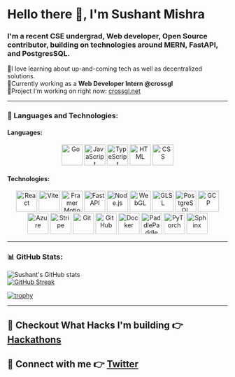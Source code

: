 # Hello there 👋,  I'm Sushant Mishra

### I'm a recent CSE undergrad, Web developer, Open Source contributor, building on technologies around MERN, FastAPI, and PostgresSQL.

🔹I love learning about up-and-coming tech as well as decentralized solutions.  
🔹Currently working as a **Web Developer Intern @crossgl**  
🔹Project I'm working on right now: [crossgl.net](https://crossgl.net/)

---

### 🔧 Languages and Technologies:

#### Languages:
<p align="center">
  <a href="https://golang.org/">
    <img alt="Go" title="Go" height="48" width="48" src="https://cdn.simpleicons.org/go"></a>
  <a href="https://www.javascript.com/">
    <img alt="JavaScript" title="JavaScript" height="48" width="48" src="https://cdn.simpleicons.org/javascript"></a>
  <a href="https://www.typescriptlang.org/">
    <img alt="TypeScript" title="TypeScript" height="48" width="48" src="https://cdn.simpleicons.org/typescript"></a>
  <a href="https://developer.mozilla.org/en-US/docs/Web/HTML">
    <img alt="HTML" title="HTML" height="48" width="48" src="https://cdn.simpleicons.org/html5"></a>
  <a href="https://www.w3.org/Style/CSS/">
    <img alt="CSS" title="CSS" height="48" width="48" src="https://cdn.simpleicons.org/css3"></a>
</p>

#### Technologies:
<p align="center">
  <a href="https://reactjs.org/">
    <img alt="React" title="React" height="48" width="48" src="https://cdn.simpleicons.org/react"></a>
  <a href="https://vitejs.dev/">
    <img alt="Vite" title="Vite" height="48" width="48" src="https://cdn.simpleicons.org/vite"></a>
  <a href="https://www.framer.com/motion/">
    <img alt="Framer Motion" title="Framer Motion" height="48" width="48" src="https://cdn.simpleicons.org/framer"></a>
  <a href="https://fastapi.tiangolo.com/">
    <img alt="FastAPI" title="FastAPI" height="48" width="48" src="https://cdn.simpleicons.org/fastapi"></a>
  <a href="https://nodejs.org/">
    <img alt="Node.js" title="Node.js" height="48" width="48" src="https://cdn.simpleicons.org/node.js"></a>
  <a href="https://webglfundamentals.org/">
    <img alt="WebGL" title="WebGL" height="48" width="48" src="https://cdn.simpleicons.org/webgl"></a>
  <a href="https://www.opengl.org/">
    <img alt="GLSL" title="GLSL" height="48" width="48" src="https://cdn.simpleicons.org/opengl"></a>
  <a href="https://www.postgresql.org/">
    <img alt="PostgreSQL" title="PostgreSQL" height="48" width="48" src="https://cdn.simpleicons.org/postgresql"></a>
  <a href="https://cloud.google.com/">
    <img alt="GCP" title="GCP" height="48" width="48" src="https://cdn.simpleicons.org/googlecloud"></a>
  <a href="https://azure.microsoft.com/">
    <img alt="Azure" title="Azure" height="48" width="48" src="https://cdn.simpleicons.org/microsoftazure"></a>
  <a href="https://stripe.com/">
    <img alt="Stripe" title="Stripe" height="48" width="48" src="https://cdn.simpleicons.org/stripe"></a>
  <a href="https://git-scm.com/">
    <img alt="Git" title="Git" height="48" width="48" src="https://cdn.simpleicons.org/git"></a>
  <a href="https://github.com/">
    <img alt="GitHub" title="GitHub" height="48" width="48" src="https://cdn.simpleicons.org/github"></a>
  <a href="https://www.docker.com/">
    <img alt="Docker" title="Docker" height="48" width="48" src="https://cdn.simpleicons.org/docker"></a>
  <a href="https://www.paddlepaddle.org.cn/">
    <img alt="PaddlePaddle" title="PaddlePaddle" height="48" width="48" src="https://cdn.simpleicons.org/paddlepaddle"></a>
  <a href="https://pytorch.org/">
    <img alt="PyTorch" title="PyTorch" height="48" width="48" src="https://cdn.simpleicons.org/pytorch"></a>
  <a href="https://www.sphinx-doc.org/">
    <img alt="Sphinx" title="Sphinx" height="48" width="48" src="https://cdn.simpleicons.org/sphinx"></a>
</p>

---

### 📊 GitHub Stats:

![Sushant's GitHub stats](https://github-readme-stats.vercel.app/api?username=dracry0&hide=stars,contribs,prs_icons=true&show=prs_merged,prs_merged_percentage&theme=radical&title_color=bc232f&text_color=05998c&border_color=bc232f)
<br/>
[![GitHub Streak](https://streak-stats.demolab.com?user=dracry0&theme=radical&date_format=M%20j%5B%2C%20Y%5D&border=CB2533&fire=07D2C0&sideNums=07DDCA&sideLabels=008DFF&ring=AC0000&dates=07DDCA&stroke=CB2533&currStreakLabel=008DFF&currStreakNum=008DFF)](https://git.io/streak-stats)

[![trophy](https://github-profile-trophy.vercel.app/?username=dracry0&theme=radical&column=3&margin-w=15&margin-h=15&no-frame=true&title=Commits)](https://github.com/dracry0)

---

## 🚀 Checkout What Hacks I'm building 👉 [Hackathons](https://devpost.com/DRACrY0?ref_content=user-portfolio&ref_feature=portfolio&ref_medium=global-nav)

## 🔗 Connect with me 👉 [Twitter](https://twitter.com/_DRACrY)
